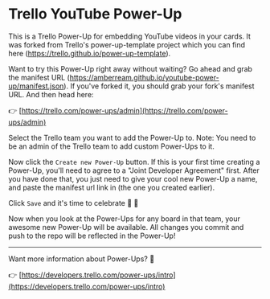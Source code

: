 # Trello YouTube Power-Up

This is a Trello Power-Up for embedding YouTube videos in your cards. It was forked from Trello's power-up-template project which you can find here (https://trello.github.io/power-up-template).

Want to try this Power-Up right away without waiting? Go ahead and grab the manifest URL (https://amberream.github.io/youtube-power-up/manifest.json). If you've forked it, you should grab your fork's manifest URL. And then head here:

👉  [https://trello.com/power-ups/admin](https://trello.com/power-ups/admin)

Select the Trello team you want to add the Power-Up to. Note: You need to be an admin of the Trello team to add custom Power-Ups to it.

Now click the `Create new Power-Up` button. If this is your first time creating a Power-Up, you'll need to agree to a "Joint Developer Agreement" first. After you have done that, you just need to give your cool new Power-Up a name, and paste the manifest url link in (the one you created earlier).

Click `Save` and it's time to celebrate 🎉 🎊

Now when you look at the Power-Ups for any board in that team, your awesome new Power-Up will be available. All changes you commit and push to the repo will be reflected in the Power-Up!

---

Want more information about Power-Ups? 🤔

👉  [https://developers.trello.com/power-ups/intro](https://developers.trello.com/power-ups/intro)
